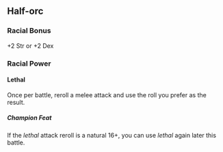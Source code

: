 ## Half-orc

### Racial Bonus

+2 Str or +2 Dex

### Racial Power

#### Lethal

Once per battle, reroll a melee attack and use the roll you prefer as the result.

##### Champion Feat

If the _lethal_ attack reroll is a natural 16+, you can use _lethal_ again later this battle.

